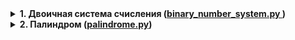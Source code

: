 <details>
  <summary><b>1. Двоичная система счисления (<a href="https://github.com/DmitryMogilnikov/PythonDev/blob/master/Homework_3/src/binary_number_system.py">binary_number_system.py </a>)</b></summary>
  
Реализуйте функцию, которая переводит число из десятичной системы счисленияв двоичную. Встроенные методы языка программирования использовать нельзя!
</details>

<details>
  <summary><b>2. Палиндром (<a href="https://github.com/DmitryMogilnikov/PythonDev/blob/master/Homework_3/src/palindrome.py">palindrome.py</a>)</b></summary>
  
Определите, является ли строка палиндромом. Учитываются только буквы и цифры, заглавные и строчные буквы считаются одинаковыми.Буквы могут быть только латинские. Фраза может состоять из строчных и прописных латинских букв, цифр, знаков препинания.

Функция возвращает True, если фраза является палиндромом, иначе - False
</details>
